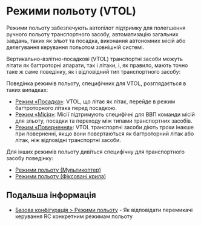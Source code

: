 # Режими польоту (VTOL)

Режими польоту забезпечують автопілот підтримку для полегшення ручного польоту транспортного засобу, автоматизацію загальних завдань, таких як зльот та посадка, виконання автономних місій або делегування керування польотом зовнішній системі.

Вертикально-взлітно-посадкові (VTOL) транспортні засоби можуть літати як багтроторні апарати, так і літаки, і, як правило, мають точно таке ж саме поведінку, як і відповідний тип транспортного засобу:

Поведінка режимів польоту, специфічних для VTOL, розглядається в таких випадках:

- [Режим «Посадка»](../flight_modes_vtol/land.md): VTOL, що літає як літак, перейде в режим багтроторного літака перед посадкою.
- [Режим «Місія»](../flight_modes_vtol/mission.md): Місії підтримують специфічні для ВВП команди місій для зльоту, посадки та переходу між типами транспортних засобів.
- [Режим «Повернення»](../flight_modes_vtol/return.md): VTOL транспортні засоби діють трохи інакше при поверненні, якщо вони повертаються як багтроторний літак або літак, ніж відповідні транспортні засоби.

Для інших режимів польоту дивіться специфічну для транспортного засобу поведінку:

- [Режими польоту (Мультикоптер)](../flight_modes_mc/index.md)
- [Режими польоту (Фіксовані крила)](../flight_modes_fw/index.md)

## Подальша інформація

- [Базова конфігурація > Режими польоту](../config/flight_mode.md) - Як відповідати перемикачі керування RC конкретним режимам польоту
